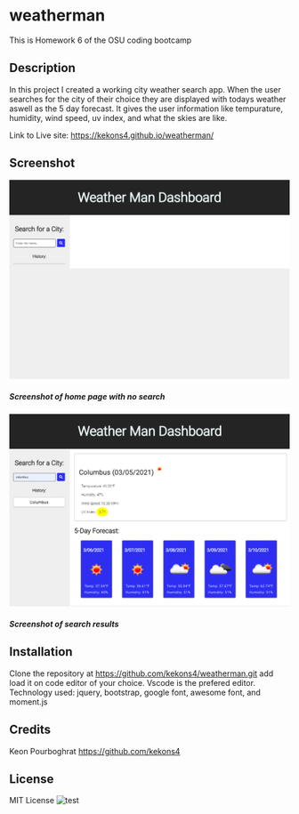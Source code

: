 # weatherman
This is Homework 6 of the OSU coding bootcamp

## Description
In this project I created a working city weather search app. When the user searches for the city of their choice they are displayed with todays weather aswell as the 5 day forecast. It gives the user information like tempurature, humidity, wind speed, uv index, and what the skies are like.

Link to Live site: https://kekons4.github.io/weatherman/

## Screenshot

![Screenshot_one](/assets/screenshots/screenshot_one.png)
##### Screenshot of home page with no search

![Screenshot_two](/assets/screenshots/screenshot_two.png)
##### Screenshot of search results

## Installation

Clone the repository at https://github.com/kekons4/weatherman.git add load it on
code editor of your choice. Vscode is the prefered editor.
Technology used: jquery, bootstrap, google font, awesome font, and moment.js

## Credits

Keon Pourboghrat https://github.com/kekons4

## License

MIT License
![test](https://img.shields.io/apm/l/test)